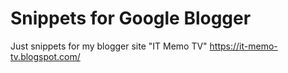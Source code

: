# Snippets for Google Blogger
Just snippets for my blogger site 
"IT Memo TV" https://it-memo-tv.blogspot.com/
